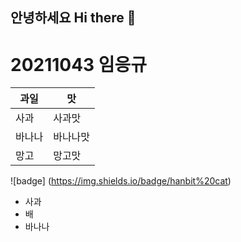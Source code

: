 
## 안녕하세요 Hi there 👋
# 20211043 임응규

|과일|맛|
|--------|--------|
|사과|사과맛|
|바나나|바나나맛|
|망고|망고맛|

 ![badge] (https://img.shields.io/badge/hanbit%20cat)

- 사과
- 배
- 바나나
